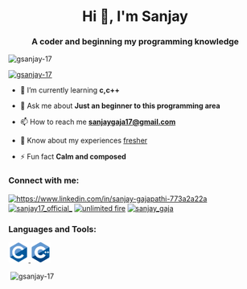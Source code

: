 <h1 align="center">Hi 👋, I'm Sanjay</h1>
<h3 align="center">A coder and beginning my programming knowledge</h3>

<p align="left"> <img src="https://komarev.com/ghpvc/?username=gsanjay-17&label=Profile%20views&color=0e75b6&style=flat" alt="gsanjay-17" /> </p>

<p align="left"> <a href="https://github.com/ryo-ma/github-profile-trophy"><img src="https://github-profile-trophy.vercel.app/?username=gsanjay-17" alt="gsanjay-17" /></a> </p>

- 🌱 I’m currently learning **c,c++**

- 💬 Ask me about **Just an beginner to this programming area**

- 📫 How to reach me **sanjaygaja17@gmail.com**

- 📄 Know about my experiences [fresher](fresher)

- ⚡ Fun fact **Calm and composed**

<h3 align="left">Connect with me:</h3>
<p align="left">
<a href="https://linkedin.com/in/https://www.linkedin.com/in/sanjay-gajapathi-773a2a22a" target="blank"><img align="center" src="https://raw.githubusercontent.com/rahuldkjain/github-profile-readme-generator/master/src/images/icons/Social/linked-in-alt.svg" alt="https://www.linkedin.com/in/sanjay-gajapathi-773a2a22a" height="30" width="40" /></a>
<a href="https://instagram.com/sanjay17_official_" target="blank"><img align="center" src="https://raw.githubusercontent.com/rahuldkjain/github-profile-readme-generator/master/src/images/icons/Social/instagram.svg" alt="sanjay17_official_" height="30" width="40" /></a>
<a href="https://www.codechef.com/users/unlimited fire" target="blank"><img align="center" src="https://cdn.jsdelivr.net/npm/simple-icons@3.1.0/icons/codechef.svg" alt="unlimited fire" height="30" width="40" /></a>
<a href="https://www.leetcode.com/sanjay_gaja" target="blank"><img align="center" src="https://raw.githubusercontent.com/rahuldkjain/github-profile-readme-generator/master/src/images/icons/Social/leet-code.svg" alt="sanjay_gaja" height="30" width="40" /></a>
</p>

<h3 align="left">Languages and Tools:</h3>
<p align="left"> <a href="https://www.cprogramming.com/" target="_blank" rel="noreferrer"> <img src="https://raw.githubusercontent.com/devicons/devicon/master/icons/c/c-original.svg" alt="c" width="40" height="40"/> </a> <a href="https://www.w3schools.com/cpp/" target="_blank" rel="noreferrer"> <img src="https://raw.githubusercontent.com/devicons/devicon/master/icons/cplusplus/cplusplus-original.svg" alt="cplusplus" width="40" height="40"/> </a> </p>

<p>&nbsp;<img align="center" src="https://github-readme-stats.vercel.app/api?username=gsanjay-17&show_icons=true&locale=en" alt="gsanjay-17" /></p>
